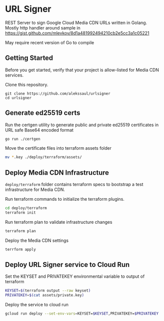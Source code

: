 # URL Signer
REST Server to sign Google Cloud Media CDN URLs written in Golang. Mostly http handler around sample in https://gist.github.com/mlevkov/8d1a481992494210cb2e5cc3a1c05221

May require recent version of Go to compile

## Getting Started

Before you get started, verify that your project is allow-listed for Media CDN services.

Clone this repository.

```
git clone https://github.com/alekssaul/urlsigner 
cd urlsigner
```

## Generate ed25519 certs

Run the certgen utility to generate public and private ed25519 certificates in URL safe Base64 encoded format

```sh
go run ./certgen
```

Move the certificate files into terraform assets folder

```sh
mv *.key ./deploy/terraform/assets/
```

## Deploy Media CDN Infrastructure

`deploy/terraform` folder contains terraform specs to bootstrap a test infrastructure for Media CDN.

Run terraform commands to initialize the terraform plugins.

```sh
cd deploy/terraform
terraform init
```

Run terraform plan to validate infrastructure changes
```sh
terraform plan
```

Deploy the Media CDN settings
```sh
terrform apply
```

## Deploy URL Signer service to Cloud Run

Set the KEYSET and PRIVATEKEY environmental variable to output of terraform

```sh
KEYSET=$(terraform output --raw keyset)
PRIVATEKEY=$(cat assets/private.key)
```

Deploy the service to cloud run

```sh
gcloud run deploy --set-env-vars=KEYSET=$KEYSET,PRIVATEKEY=$PRIVATEKEY
```

